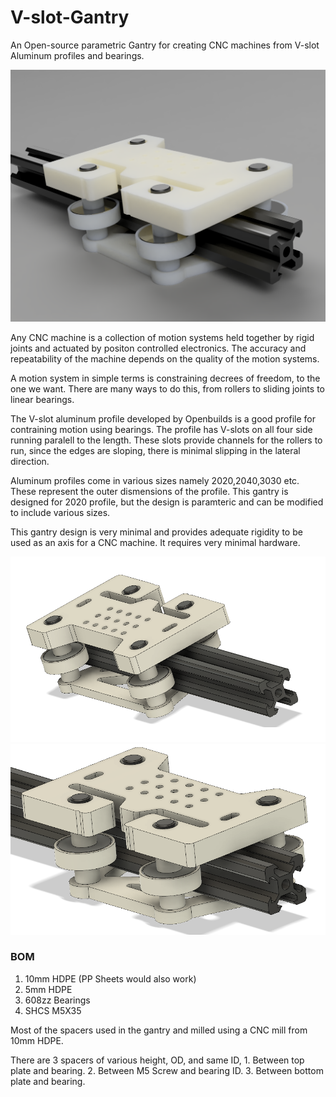 # V-slot-Gantry
An Open-source parametric Gantry for creating CNC machines from V-slot Aluminum profiles and bearings.

![V-slot gantry](Images/2020.png)

Any CNC machine is a collection of motion systems held together by rigid joints and actuated by positon controlled electronics. The accuracy and repeatability of the machine depends on the quality of the motion systems.

A motion system in simple terms is constraining decrees of freedom, to the one we want. There are many ways to do this, from rollers to sliding joints to linear bearings. 

The V-slot aluminum profile developed by Openbuilds is a good profile for contraining motion using bearings. The profile has V-slots on all four side running paralell to the length. These slots provide channels for the rollers to run, since the edges are sloping, there is minimal slipping in the lateral direction.

Aluminum profiles come in various sizes namely 2020,2040,3030 etc. These represent the outer dismensions of the profile. This gantry is designed for 2020 profile, but the design is paramteric and can be modified to include various sizes.

This gantry design is very minimal and provides adequate rigidity to be used as an axis for a CNC machine. It requires very minimal hardware.

![V-slot gantry](Images/1.png)
![V-slot gantry](Images/2.png)

### BOM

1. 10mm HDPE (PP Sheets would also work)
2. 5mm HDPE
3. 608zz Bearings
4. SHCS M5X35

Most of the spacers used in the gantry and milled using a CNC mill from 10mm HDPE.

There are 3 spacers of various height, OD, and same ID,
	1. Between top plate and bearing.
	2. Between M5 Screw and bearing ID.
	3. Between bottom plate and bearing.

